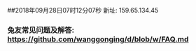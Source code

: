 ##2018年09月28日07时12分07秒 新址: 159.65.134.45
### 兔友常见问题及解答: https://github.com/wanggonging/d/blob/w/FAQ.md
